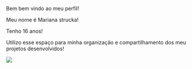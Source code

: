 Bem bem vindo ao meu perfil!

 Meu nome é Mariana strucka! 
 
Tenho 16 anos!  

Utilizo esse espaço para minha organização e compartilhamento dos meu projetos desenvolvidos!

![](https://media.tenor.com/bd2kfX8aN58AAAAC/bye-waving.gif)
